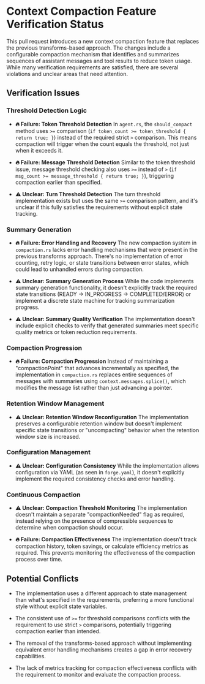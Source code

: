 # Context Compaction Feature Verification Status

This pull request introduces a new context compaction feature that replaces the previous transforms-based approach. The changes include a configurable compaction mechanism that identifies and summarizes sequences of assistant messages and tool results to reduce token usage. While many verification requirements are satisfied, there are several violations and unclear areas that need attention.

## Verification Issues

### Threshold Detection Logic
- **🔥 Failure: Token Threshold Detection**
  In `agent.rs`, the `should_compact` method uses `>=` comparison (`if token_count >= token_threshold { return true; }`) instead of the required strict `>` comparison. This means compaction will trigger when the count equals the threshold, not just when it exceeds it.
  
- **🔥 Failure: Message Threshold Detection**
  Similar to the token threshold issue, message threshold checking also uses `>=` instead of `>` (`if msg_count >= message_threshold { return true; }`), triggering compaction earlier than specified.
  
- **⚠️ Unclear: Turn Threshold Detection**
  The turn threshold implementation exists but uses the same `>=` comparison pattern, and it's unclear if this fully satisfies the requirements without explicit state tracking.

### Summary Generation
- **🔥 Failure: Error Handling and Recovery**
  The new compaction system in `compaction.rs` lacks error handling mechanisms that were present in the previous transforms approach. There's no implementation of error counting, retry logic, or state transitions between error states, which could lead to unhandled errors during compaction.
  
- **⚠️ Unclear: Summary Generation Process**
  While the code implements summary generation functionality, it doesn't explicitly track the required state transitions (READY → IN_PROGRESS → COMPLETED/ERROR) or implement a discrete state machine for tracking summarization progress.
  
- **⚠️ Unclear: Summary Quality Verification**
  The implementation doesn't include explicit checks to verify that generated summaries meet specific quality metrics or token reduction requirements.

### Compaction Progression
- **🔥 Failure: Compaction Progression**
  Instead of maintaining a "compactionPoint" that advances incrementally as specified, the implementation in `compaction.rs` replaces entire sequences of messages with summaries using `context.messages.splice()`, which modifies the message list rather than just advancing a pointer.

### Retention Window Management
- **⚠️ Unclear: Retention Window Reconfiguration**
  The implementation preserves a configurable retention window but doesn't implement specific state transitions or "uncompacting" behavior when the retention window size is increased.

### Configuration Management
- **⚠️ Unclear: Configuration Consistency**
  While the implementation allows configuration via YAML (as seen in `forge.yaml`), it doesn't explicitly implement the required consistency checks and error handling.

### Continuous Compaction
- **⚠️ Unclear: Compaction Threshold Monitoring**
  The implementation doesn't maintain a separate "compactionNeeded" flag as required, instead relying on the presence of compressible sequences to determine when compaction should occur.
  
- **🔥 Failure: Compaction Effectiveness**
  The implementation doesn't track compaction history, token savings, or calculate efficiency metrics as required. This prevents monitoring the effectiveness of the compaction process over time.

## Potential Conflicts

- The implementation uses a different approach to state management than what's specified in the requirements, preferring a more functional style without explicit state variables.
  
- The consistent use of `>=` for threshold comparisons conflicts with the requirement to use strict `>` comparisons, potentially triggering compaction earlier than intended.
  
- The removal of the transforms-based approach without implementing equivalent error handling mechanisms creates a gap in error recovery capabilities.
  
- The lack of metrics tracking for compaction effectiveness conflicts with the requirement to monitor and evaluate the compaction process.
